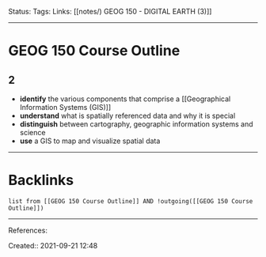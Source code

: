 Status: 
Tags: 
Links: [[notes/) GEOG 150 - DIGITAL EARTH (3)]]
___
# GEOG 150 Course Outline
## 2
- **identify** the various components that comprise a [[Geographical Information Systems (GIS)]]
- **understand** what is spatially referenced data and why it is special
- **distinguish** between cartography, geographic information systems and science
- **use** a GIS to map and visualize spatial data
___
# Backlinks
```dataview
list from [[GEOG 150 Course Outline]] AND !outgoing([[GEOG 150 Course Outline]])
```
___
References:

Created:: 2021-09-21 12:48
